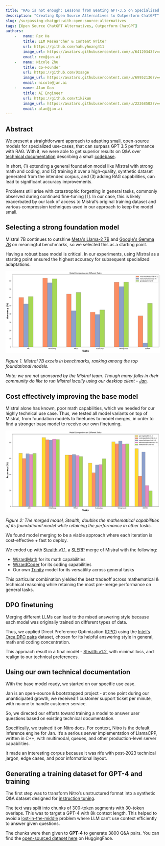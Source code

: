 ```yaml
---
title: "RAG is not enough: Lessons from Beating GPT-3.5 on Specialized Tasks with Mistral 7B"
description: "Creating Open Source Alternatives to Outperform ChatGPT"
slug: /surpassing-chatgpt-with-open-source-alternatives
tags: [Open Source ChatGPT Alternatives, Outperform ChatGPT]
authors:
    -   name: Rex Ha
        title: LLM Researcher & Content Writer
        url: https://github.com/hahuyhoang411
        image_url: https://avatars.githubusercontent.com/u/64120343?v=4
        email: rex@jan.ai
    -   name: Nicole Zhu
        title: Co-Founder
        url: https://github.com/0xsage
        image_url: https://avatars.githubusercontent.com/u/69952136?v=4
        email: nicole@jan.ai
    -   name: Alan Dao
        title: AI Engineer
        url: https://github.com/tikikun
        image_url: https://avatars.githubusercontent.com/u/22268502?v=4
        email: alan@jan.ai
---
```


## Abstract

We present a straightforward approach to adapting small, open-source models for specialized use-cases, that can surpass GPT 3.5 performance with RAG. With it, we were able to get superior results on Q&A over [technical documentation](https://nitro.jan.ai/docs) describing a small [codebase](https://github.com/janhq/nitro).

In short, (1) extending a general foundation model like [](https://huggingface.co/jan-hq/stealth-v1.3)Mistral with strong math and coding, and (2) training it over a high-quality, synthetic dataset generated from the intended corpus, and (3) adding RAG capabilities, can lead to significant accuracy improvements.

Problems still arise with catastrophic forgetting in general tasks, commonly observed during continued fine-tuning [1]. In our case, this is likely exacerbated by our lack of access to Mistral’s original training dataset and various compression techniques used in our approach to keep the model small.

## Selecting a strong foundation model

Mistral 7B continues to outshine [Meta's Llama-2 7B](https://huggingface.co/meta-llama/Llama-2-7b) and [Google's Gemma 7B](https://huggingface.co/google/gemma-7b) on meaningful benchmarks, so we selected this as a starting point. 

Having a robust base model is critical. In our experiments, using Mistral as a starting point ensured the highest accuracy for subsequent specialized adaptations.

![Mistral vs LLama](img/mistral-comparasion.png)

*Figure 1. Mistral 7B excels in benchmarks, ranking among the top foundational models.*

*Note: we are not sponsored by the Mistral team. Though many folks in their community do like to run Mistral locally using our desktop client - [Jan](https://jan.ai/).*

## Cost effectively improving the base model

Mistral alone has known, poor math capabilities, which we needed for our highly technical use case. Thus, we tested all model variants on top of Mistral, from foundation models to finetunes to model merges, in order to find a stronger base model to receive our own finetuning.

![Merged model vs finetuned models](img/stealth-comparasion.png)

*Figure 2: The merged model, Stealth, doubles the mathematical capabilities of its foundational model while retaining the performance in other tasks.*

We found model merging to be a viable approach where each iteration is cost-effective + fast to deploy.

We ended up with [Stealth v1.1](https://huggingface.co/jan-hq/stealth-v1.1), a [SLERP](https://github.com/Digitous/LLM-SLERP-Merge) merge of Mistral with the following:

- [WizardMath](https://huggingface.co/WizardLM/WizardMath-7B-V1.1) for its math capabilities
- [WizardCoder](https://huggingface.co/WizardLM/WizardCoder-Python-7B-V1.0) for its coding capabilities
- Our own [Trinity](https://huggingface.co/jan-hq/trinity-v1.2) model for its versatility across general tasks

This particular combination yielded the best tradeoff across mathematical & technical reasoning while retaining the most pre-merge performance on general tasks.

## **DPO finetuning**

Merging different LLMs can lead to the mixed answering style because each model was originally trained on different types of data.

Thus, we applied Direct Preference Optimization ([DPO](https://arxiv.org/abs/2305.18290)) using the [Intel's Orca DPO pairs](https://huggingface.co/datasets/Intel/orca_dpo_pairs) dataset, chosen for its helpful answering style in general, math and coding concentration.

This approach result in a final model - [Stealth v1.2](https://huggingface.co/jan-hq/stealth-v1.2), with minimal loss, and realign to our technical preferences.

## **Using our own technical documentation**

With the base model ready, we started on our specific use case.

Jan is an open-source & bootstrapped project - at one point during our unanticipated growth, we received 1 customer support ticket per minute, with no one to handle customer service.

So, we directed our efforts toward training a model to answer user questions based on existing technical documentation.  

Specifically, we trained it on Nitro [docs](https://nitro.jan.ai/docs). For context, Nitro is the default inference engine for Jan. It’s a serious server implementation of LlamaCPP, written in C++, with multimodal, queues, and other production-level server capabilities. 

It made an interesting corpus because it was rife with post-2023 technical jargon, edge cases, and poor informational layout.

## Generating a training dataset for GPT-4 and training

The first step was to transform Nitro’s unstructured format into a synthetic Q&A dataset designed for [instruction tuning](https://arxiv.org/pdf/2109.01652.pdf). 

The text was split into chunks of 300-token segments with 30-token overlaps. This was to target a GPT-4 with 8k context length. This helped to avoid a [lost-in-the-middle](https://arxiv.org/abs/2307.03172) problem where LLM can’t use context efficiently to answer given questions. 

The chunks were then given to **GPT-4** to generate 3800 Q&A pairs. You can find the [open-sourced dataset here](https://huggingface.co/datasets/jan-hq/nitro_binarized_v2) on HuggingFace. 